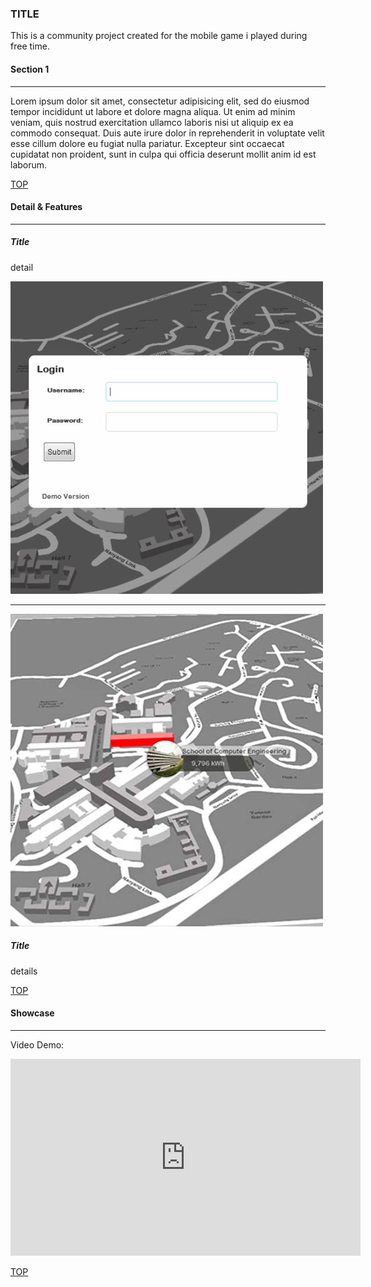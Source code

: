 ### TITLE
<div id="top"></div>

This is a community project created for the mobile game i played during free time.


#### Section 1
---
Lorem ipsum dolor sit amet, consectetur adipisicing elit, sed do eiusmod tempor incididunt ut labore et dolore magna aliqua. Ut enim ad minim veniam, quis nostrud exercitation ullamco laboris nisi ut aliquip ex ea commodo consequat. Duis aute irure dolor in reprehenderit in voluptate velit esse cillum dolore eu fugiat nulla pariatur. Excepteur sint occaecat cupidatat non proident, sunt in culpa qui officia deserunt mollit anim id est laborum.

[TOP](#top)



#### Detail & Features
---

<div class="row">
  <div class="col l6 m6 s12">
    <h5>Title</h5>
    <p>
     detail
    </p>
  </div>
  <div class="col l6 m6 s12">
    <img class="responsive-img" src="/images/main/projects/freelance-project-ceed-001.jpeg">
  </div>
</div>

---

<div class="row">
  <div class="col l6 m6 s12">
    <img class="responsive-img" src="/images/main/projects/freelance-project-ceed-002.jpeg">
  </div>

  <div class="col l6 m6 s12">
    <h5>Title</h5>
    <p>
      details
    </p>
  </div>
</div>

[TOP](#top)


#### Showcase
---

Video Demo:
<div class="videoWrapper">
  <iframe width="560" height="315" src="https://www.youtube.com/embed/LhpkPiG87S4" frameborder="0" allowfullscreen></iframe>
</div>

[TOP](#top)
